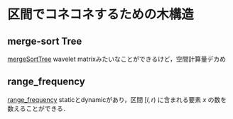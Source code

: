 # 区間でコネコネするための木構造
## merge-sort Tree
[mergeSortTree](./mergeSortTree.md)
wavelet matrixみたいなことができるけど，空間計算量デカめ

## range_frequency
[range_frequency](./range_frequency.md)
staticとdynamicがあり，区間 $[l,r)$ に含まれる要素 $x$ の数を数えることができる．
